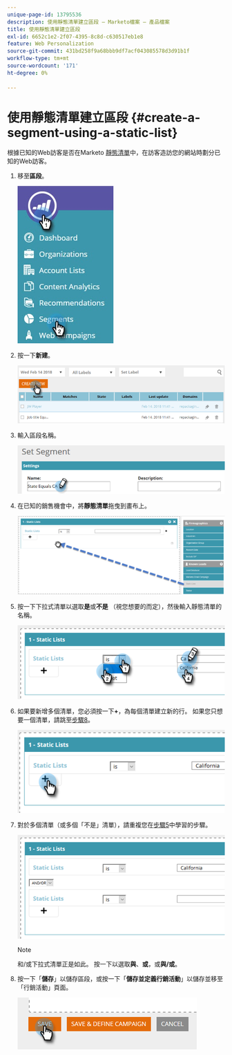 ```yaml
---
unique-page-id: 13795536
description: 使用靜態清單建立區段 — Marketo檔案 — 產品檔案
title: 使用靜態清單建立區段
exl-id: 6652c1e2-2f07-4395-8c8d-c630517eb1e8
feature: Web Personalization
source-git-commit: 431bd258f9a68bbb9df7acf043085578d3d91b1f
workflow-type: tm+mt
source-wordcount: '171'
ht-degree: 0%

---
```


# 使用靜態清單建立區段 {#create-a-segment-using-a-static-list}

根據已知的Web訪客是否在Marketo [靜態清單](/help/marketo/product-docs/core-marketo-concepts/smart-lists-and-static-lists/static-lists/understanding-static-lists.md)中，在訪客造訪您的網站時劃分已知的Web訪客。

1. 移至&#x200B;**區段**。

   ![](assets/1.jpg)

1. 按一下&#x200B;**新建**。

   ![](assets/two.png)

1. 輸入區段名稱。

   ![](assets/three.png)

1. 在已知的銷售機會中，將&#x200B;**靜態清單**&#x200B;拖曳到畫布上。

   ![](assets/four-2.png)

1. 按一下下拉式清單以選取&#x200B;**是**&#x200B;或&#x200B;**不是** （視您想要的而定），然後輸入靜態清單的名稱。

   ![](assets/five-2.png)

1. 如果要新增多個清單，您必須按一下&#x200B;**+**，為每個清單建立新的行。 如果您只想要一個清單，請跳至[步驟8](#eight)。

   ![](assets/six-1.png)

1. 對於多個清單（或多個「不是」清單），請重複您在[步驟5](#five)中學習的步驟。

   ![](assets/seven-2.png)

   >[!NOTE]
   >
   >和/或下拉式清單正是如此。 按一下以選取&#x200B;**與**、**或**，或&#x200B;**與/或**。

1. 按一下「**儲存**」以儲存區段，或按一下「**儲存並定義行銷活動**」以儲存並移至「行銷活動」頁面。

   ![](assets/eight-1.png)
